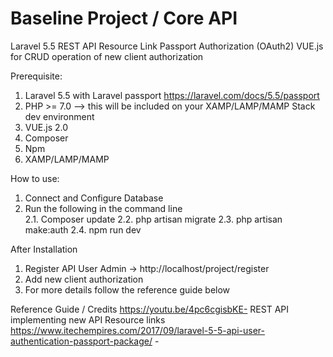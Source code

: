 # Baseline Project / Core API
Laravel 5.5 
  REST API Resource Link 
  Passport Authorization (OAuth2)
  VUE.js for CRUD operation of new client authorization

Prerequisite:
1. Laravel 5.5 with Laravel passport https://laravel.com/docs/5.5/passport
2. PHP >= 7.0 --> this will be included on your XAMP/LAMP/MAMP Stack dev environment
3. VUE.js 2.0  
4. Composer
5. Npm
6. XAMP/LAMP/MAMP  

How to use:
1. Connect and Configure Database
2. Run the following in the command line   
    2.1. Composer update
    2.2. php artisan migrate
    2.3. php artisan make:auth
    2.4. npm run dev

After Installation
1. Register API User Admin  -> http://localhost/project/register
2. Add new client authorization
3. For more details follow the reference guide below

Reference Guide / Credits
https://youtu.be/4pc6cgisbKE- REST API implementing new API Resource links
https://www.itechempires.com/2017/09/laravel-5-5-api-user-authentication-passport-package/ - 
